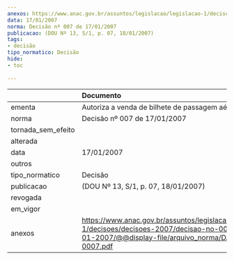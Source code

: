 ```yaml
---
anexos: https://www.anac.gov.br/assuntos/legislacao/legislacao-1/decisoes/decisoes-2007/decisao-no-007-de-17-01-2007/@@display-file/arquivo_norma/DA2007-0007.pdf
data: 17/01/2007
norma: Decisão nº 007 de 17/01/2007
publicacao: (DOU Nº 13, S/1, p. 07, 18/01/2007)
tags:
- decisão
tipo_normatico: Decisão
hide: 
- toc 
 
---
```


|                    | Documento                                                                                                                                                 |
|:-------------------|:----------------------------------------------------------------------------------------------------------------------------------------------------------|
| ementa             | Autoriza a venda de bilhete de passagem aérea no Brasil.                                                                                                  |
| norma              | Decisão nº 007 de 17/01/2007                                                                                                                              |
| tornada_sem_efeito |                                                                                                                                                           |
| alterada           |                                                                                                                                                           |
| data               | 17/01/2007                                                                                                                                                |
| outros             |                                                                                                                                                           |
| tipo_normatico     | Decisão                                                                                                                                                   |
| publicacao         | (DOU Nº 13, S/1, p. 07, 18/01/2007)                                                                                                                       |
| revogada           |                                                                                                                                                           |
| em_vigor           |                                                                                                                                                           |
| anexos             | https://www.anac.gov.br/assuntos/legislacao/legislacao-1/decisoes/decisoes-2007/decisao-no-007-de-17-01-2007/@@display-file/arquivo_norma/DA2007-0007.pdf |
